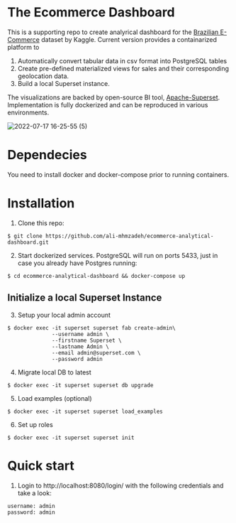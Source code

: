 # The Ecommerce Dashboard
This is a supporting repo to create analyrical dashboard for the [Brazilian E-Commerce](https://www.kaggle.com/datasets/olistbr/brazilian-ecommerce) dataset by Kaggle. Current version provides a containarized platform to 
1. Automatically convert tabular data in csv format into PostgreSQL tables 
2. Create pre-defined materialized views for sales and their corresponding geolocation data.
3. Build a local Superset instance.

The visualizations are backed by open-source BI tool, [Apache-Superset](https://superset.apache.org/). Implementation is fully dockerized and can be reproduced in various environments. 

![2022-07-17 16-25-55 (5)](https://user-images.githubusercontent.com/59216368/179426482-de72b9de-8e2f-4c02-9787-1cc4459201de.gif)

# Dependecies
You need to install docker and docker-compose prior to running containers.


# Installation
1. Clone this repo:
```
$ git clone https://github.com/ali-mhmzadeh/ecommerce-analytical-dashboard.git
```

2. Start dockerized services. PostgreSQL will run on ports 5433, just in case you already have Postgres running: 
```
$ cd ecommerce-analytical-dashboard && docker-compose up
```
## Initialize a local Superset Instance
3. Setup your local admin account
```
$ docker exec -it superset superset fab create-admin\
              --username admin \
              --firstname Superset \
              --lastname Admin \
              --email admin@superset.com \
              --password admin
```

4. Migrate local DB to latest
```
$ docker exec -it superset superset db upgrade
```
5. Load examples (optional)
```
$ docker exec -it superset superset load_examples
```
6. Set up roles
```
$ docker exec -it superset superset init
```

# Quick start

1. Login to http://localhost:8080/login/ with the following credentials and take a look:
```
username: admin
password: admin
```







